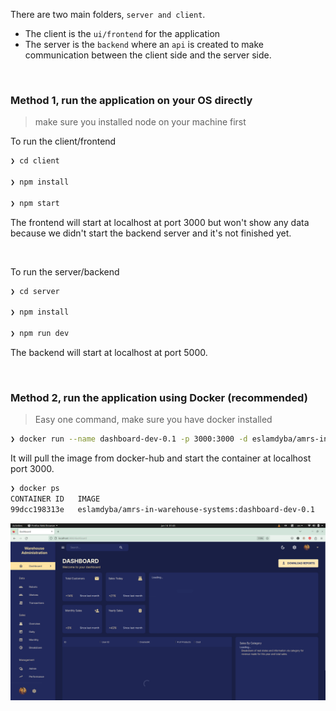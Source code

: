 
There are two main folders, `server and client`.
- The client is the `ui/frontend` for the application
- The server is the `backend` where an `api` is created to make communication between the client side and the server side.

</br>

### Method 1, run the application on your OS directly
>make sure you installed node on your machine first


To run the client/frontend 
```bash
❯ cd client

❯ npm install

❯ npm start
```
The frontend will start at localhost at port 3000 but won't show any data because we didn't start the backend server and it's not finished yet.

</br>

To run the server/backend
```bash
❯ cd server

❯ npm install

❯ npm run dev
```
The backend will start at localhost at port 5000.

</br>

### Method 2, run the application using Docker (recommended)
>Easy one command, make sure you have docker installed 

```bash
❯ docker run --name dashboard-dev-0.1 -p 3000:3000 -d eslamdyba/amrs-in-warehouse-systems:dashboard-dev-0.1
```
It will pull the image from docker-hub and start the container at localhost port 3000.

```bash
❯ docker ps
CONTAINER ID   IMAGE                                                   COMMAND                  CREATED         STATUS         PORTS                                       NAMES
99dcc198313e   eslamdyba/amrs-in-warehouse-systems:dashboard-dev-0.1   "docker-entrypoint.s…"   9 minutes ago   Up 8 minutes   0.0.0.0:3000->3000/tcp, :::3000->3000/tcp   dashboard-dev-0.1
```

![](images/dashboard.png)
